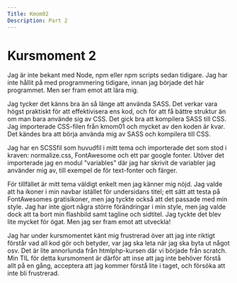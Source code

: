 ```yaml
---
Title: Kmom02
Description: Part 2
---
```


Kursmoment 2
==================
Jag är inte bekant med Node, npm eller npm scripts sedan tidigare. Jag har inte hållit på med programmering tidigare, innan jag började det här programmet. Men ser fram emot att lära mig.

Jag tycker det känns bra än så länge att använda SASS. Det verkar vara högst praktiskt för att effektivisera ens kod, och för att få bättre struktur än om man bara använde sig av CSS. Det gick bra att kompilera SASS till CSS. Jag importerade CSS-filen från kmom01 och mycket av den koden är kvar. Det kändes bra att börja använda mig av SASS och kompilera till CSS.

Jag har en SCSSfil som huvudfil i mitt tema och importerade det som stod i kraven: normalize.css, FontAwesome och ett par google fonter. Utöver det importerade jag en modul ”variables” där jag har skrivit de variabler jag använder mig av, till exempel de för text-fonter och färger.

För tillfället är mitt tema väldigt enkelt men jag känner mig nöjd. Jag valde att ha ikoner i min navbar istället för undersidans titel; ett sätt att testa på FontAwesomes gratisikoner, men jag tyckte också att det passade med min style. Jag har inte gjort några större förändringar i min style, men jag valde dock att ta bort min flashbild samt tagline och sidtitel. Jag tyckte det blev lite mycket för ögat. Men jag ser fram emot att utveckla!

Jag har under kursmomentet känt mig frustrerad över att jag inte riktigt förstår vad all kod gör och betyder, var jag ska leta när jag ska byta ut något osv. Det är lite annorlunda från htmlphp-kursen där vi började från scratch. Min TIL för detta kursmoment är därför att inse att jag inte behöver förstå allt på en gång, acceptera att jag kommer förstå lite i taget, och försöka att inte bli frustrerad.

